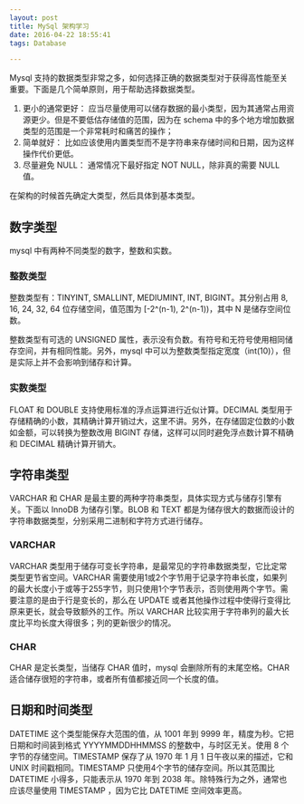 ```yaml
---
layout: post
title: MySql 架构学习
date: 2016-04-22 18:55:41
tags: Database

---
```


Mysql 支持的数据类型非常之多，如何选择正确的数据类型对于获得高性能至关重要。下面是几个简单原则，用于帮助选择数据类型。

<!-- more -->

1. 更小的通常更好： 应当尽量使用可以储存数据的最小类型，因为其通常占用资源更少。但是不要低估存储值的范围，因为在 schema 中的多个地方增加数据类型的范围是一个非常耗时和痛苦的操作；
2. 简单就好： 比如应该使用内置类型而不是字符串来存储时间和日期，因为这样操作代价更低。
3. 尽量避免 NULL： 通常情况下最好指定 NOT NULL，除非真的需要 NULL 值。

在架构的时候首先确定大类型，然后具体到基本类型。

## 数字类型

mysql 中有两种不同类型的数字，整数和实数。

### 整数类型

整数类型有：TINYINT, SMALLINT, MEDIUMINT, INT, BIGINT。其分别占用 8, 16, 24, 32, 64 位存储空间，值范围为 [-2^(n-1), 2^(n-1))，其中 N 是储存空间位数。

整数类型有可选的 UNSIGNED 属性，表示没有负数。有符号和无符号使用相同储存空间，并有相同性能。另外，mysql 中可以为整数类型指定宽度（int(10)），但是实际上并不会影响到储存和计算。

### 实数类型

FLOAT 和 DOUBLE 支持使用标准的浮点运算进行近似计算。DECIMAL 类型用于存储精确的小数，其精确计算开销过大，这里不讲。另外，在存储固定位数的小数如金额，可以转换为整数改用 BIGINT 存储，这样可以同时避免浮点数计算不精确和 DECIMAL 精确计算开销大。

## 字符串类型

VARCHAR 和 CHAR 是最主要的两种字符串类型，具体实现方式与储存引擎有关。下面以 InnoDB 为储存引擎。BLOB 和 TEXT 都是为储存很大的数据而设计的字符串数据类型，分别采用二进制和字符方式进行储存。

### VARCHAR 

VARCHAR 类型用于储存可变长字符串，是最常见的字符串数据类型，它比定常类型更节省空间。VARCHAR 需要使用1或2个字节用于记录字符串长度，如果列的最大长度小于或等于255字节，则只使用1个字节表示，否则使用两个字节。需要注意的是由于行是变长的，那么在 UPDATE 或者其他操作过程中使得行变得比原来更长，就会导致额外的工作。所以 VARCHAR 比较实用于字符串列的最大长度比平均长度大得很多；列的更新很少的情况。

### CHAR 
 
CHAR 是定长类型，当储存 CHAR 值时，mysql 会删除所有的末尾空格。CHAR 适合储存很短的字符串，或者所有值都接近同一个长度的值。

## 日期和时间类型

DATETIME 这个类型能保存大范围的值，从 1001 年到 9999 年，精度为秒。它把日期和时间装到格式 YYYYMMDDHHMMSS 的整数中，与时区无关。使用 8 个字节的存储空间。TIMESTAMP 保存了从 1970 年 1 月 1 日午夜以来的描述，它和 UNIX 时间戳相同。TIMESTAMP 只使用4个字节的储存空间。所以其范围比 DATETIME 小得多，只能表示从 1970 年到 2038 年。除特殊行为之外，通常也应该尽量使用 TIMESTAMP ，因为它比 DATETIME 空间效率更高。
